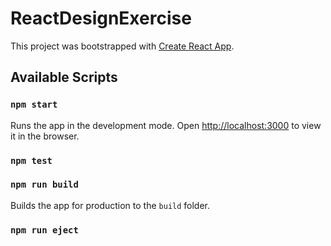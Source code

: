 # ReactDesignExercise

This project was bootstrapped with [Create React App](https://github.com/facebook/create-react-app).

## Available Scripts

### `npm start`

Runs the app in the development mode.
Open [http://localhost:3000](http://localhost:3000) to view it in the browser.

### `npm test`

### `npm run build`

Builds the app for production to the `build` folder.

### `npm run eject`
